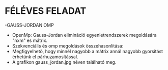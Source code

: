 # FÉLÉVES FELADAT #

-GAUSS-JORDAN OMP

- OpenMp: Gauss-Jordan elimináció egyenletrendszerek megoldására "nxm" es mátrix. 
- Szekvenciális és omp megoldások összehasonlítása: 
- Megfigyelhető, hogy minnél nagyobb a mátrix annál nagyobb gyorsítást érhetünk el párhuzamosítással.
- A grafikon gauss_jordan.jpg néven található meg.
